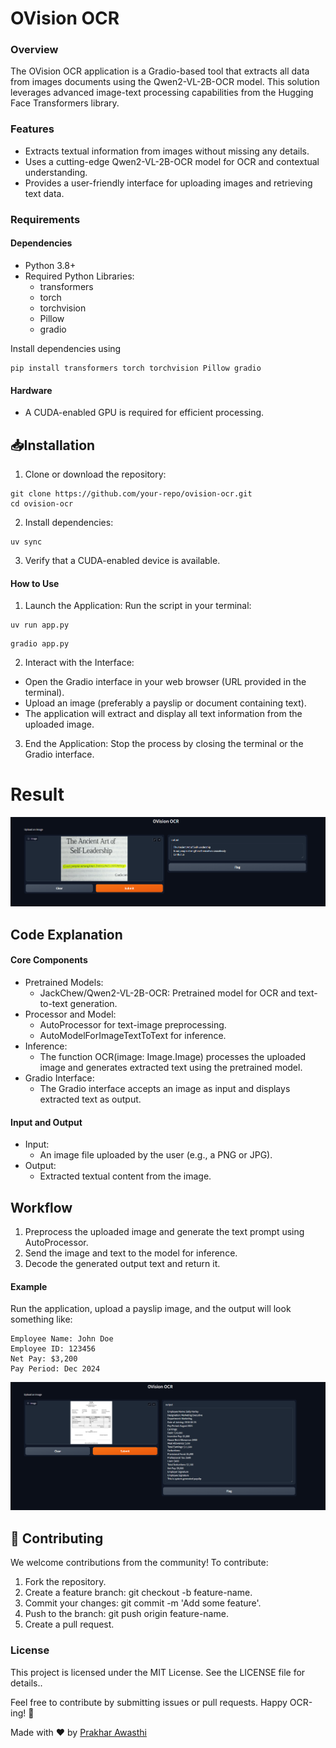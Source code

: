 # OVision OCR
### Overview
The OVision OCR application is a Gradio-based tool that extracts all data from  images documents using the Qwen2-VL-2B-OCR model. This solution leverages advanced image-text processing capabilities from the Hugging Face Transformers library.

### Features
- Extracts textual information from images without missing any details.
- Uses a cutting-edge Qwen2-VL-2B-OCR model for OCR and contextual understanding.
- Provides a user-friendly interface for uploading images and retrieving text data.

### Requirements
#### Dependencies
- Python 3.8+
- Required Python Libraries:
  - transformers
  - torch
  - torchvision
  - Pillow
  - gradio

Install dependencies using
```
pip install transformers torch torchvision Pillow gradio
```

#### Hardware
- A CUDA-enabled GPU is required for efficient processing.

## 📥Installation
1. Clone or download the repository:
```
git clone https://github.com/your-repo/ovision-ocr.git
cd ovision-ocr
```
2. Install dependencies:
```
uv sync
```
3. Verify that a CUDA-enabled device is available.

#### How to Use
1. Launch the Application: Run the script in your terminal:
```
uv run app.py
```
```
gradio app.py
```
2. Interact with the Interface:
- Open the Gradio interface in your web browser (URL provided in the terminal).
- Upload an image (preferably a payslip or document containing text).
- The application will extract and display all text information from the uploaded image.
3. End the Application: Stop the process by closing the terminal or the Gradio interface.

# Result
![result](assets/fig_2.png)
## Code Explanation
#### Core Components
- Pretrained Models:
  - JackChew/Qwen2-VL-2B-OCR: Pretrained model for OCR and text-to-text generation.
- Processor and Model:
  - AutoProcessor for text-image preprocessing.
  - AutoModelForImageTextToText for inference.
- Inference:
  - The function OCR(image: Image.Image) processes the uploaded image and generates extracted text using the pretrained model.
- Gradio Interface:
  - The Gradio interface accepts an image as input and displays extracted text as output.

#### Input and Output
- Input:
  - An image file uploaded by the user (e.g., a PNG or JPG).
- Output:
  - Extracted textual content from the image.

## Workflow
1. Preprocess the uploaded image and generate the text prompt using AutoProcessor.
2. Send the image and text to the model for inference.
3. Decode the generated output text and return it.
#### Example
Run the application, upload a payslip image, and the output will look something like:
```
Employee Name: John Doe
Employee ID: 123456
Net Pay: $3,200
Pay Period: Dec 2024
```
![screenshot](assets/fig_1.png)

## 🤝 Contributing
We welcome contributions from the community! To contribute:
1. Fork the repository.
2. Create a feature branch: git checkout -b feature-name.
3. Commit your changes: git commit -m 'Add some feature'.
4. Push to the branch: git push origin feature-name.
5. Create a pull request.

### License
This project is licensed under the MIT License. See the LICENSE file for details..

Feel free to contribute by submitting issues or pull requests. Happy OCR-ing! 🚀

Made with ❤️ by [Prakhar Awasthi](ttps://github.com/prakhar105)
